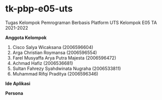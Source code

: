 # tk-pbp-e05-uts
Tugas Kelompok Pemrograman Berbasis Platform UTS Kelompok E05 TA 2021-2022

**Anggota Kelompok**
1. Cisco Salya Wicaksana (2006596604)
2. Arga Christian Roymansa (2006596554)
3. Farel Musyaffa Arya Putra Majesta (2006596472)
4. Achmad Hafiz (2006536681)
5. Sultan Fahrezy Syahdwinata Nugraha (2006533811)
6. Muhammad Rifqi Praditya (2006596346)

**Ide Aplikasi**


**Persona**